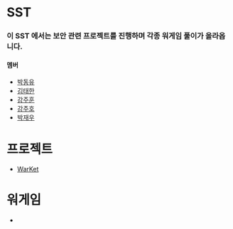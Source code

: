 # SST

### 이 SST 에서는 보안 관련 프로젝트를 진행하며 각종 워게임 풀이가 올라옵니다.

#### 멤버
- [박동유]()
- [김태한](https://github.com/gaeduck-0908)
- [강주훈]()
- [강주호]()
- [박재우]()

# 프로젝트
- [WarKet](https://github.com/SST-Sungil-Security-Team/WarKet)

# 워게임
-
